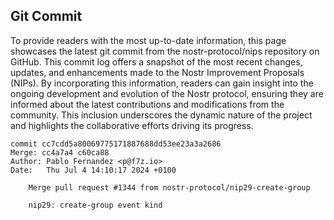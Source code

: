 ## Git Commit
To provide readers with the most up-to-date information, this page showcases the latest git commit from the nostr-protocol/nips repository on GitHub. This commit log offers a snapshot of the most recent changes, updates, and enhancements made to the Nostr Improvement Proposals (NIPs). By incorporating this information, readers can gain insight into the ongoing development and evolution of the Nostr protocol, ensuring they are informed about the latest contributions and modifications from the community. This inclusion underscores the dynamic nature of the project and highlights the collaborative efforts driving its progress.

```shell
commit cc7cdd5a80069775171887688dd53ee23a3a2686
Merge: cc4a7a4 c60ca88
Author: Pablo Fernandez <p@f7z.io>
Date:   Thu Jul 4 14:10:17 2024 +0100

    Merge pull request #1344 from nostr-protocol/nip29-create-group
    
    nip29: create-group event kind
```
